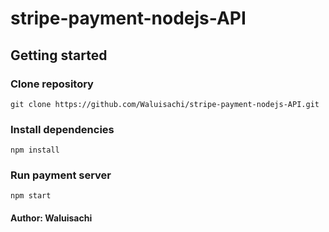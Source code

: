 # stripe-payment-nodejs-API
## Getting started
### Clone repository
``` git clone https://github.com/Waluisachi/stripe-payment-nodejs-API.git ```
### Install dependencies
``` npm install ```
### Run payment server
``` npm start ```
#### Author: Waluisachi
